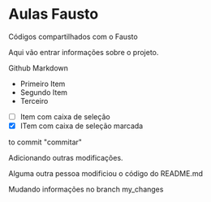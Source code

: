 # Aulas Fausto  
Códigos compartilhados com o Fausto

Aqui vão entrar informações sobre o projeto.

Github Markdown

- Primeiro Item
- Segundo Item
- Terceiro
- [ ] Item com caixa de seleção
- [x] ITem com caixa de seleção marcada

to commit
"commitar"


Adicionando outras modificações.

Alguma outra pessoa modificiou o código do README.md

Mudando informações no branch my_changes
